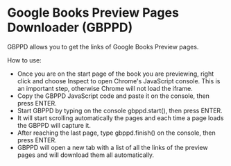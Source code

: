 # Google Books Preview Pages Downloader (GBPPD)

GBPPD allows you to get the links of Google Books Preview pages.

How to use:

- Once you are on the start page of the book you are previewing, right click and choose Inspect to open Chrome's JavaScript console. This is an important step, otherwise Chrome will not load the iframe.
- Copy the GBPPD JavaScript code and paste it on the console, then press ENTER.
- Start GBPPD by typing on the console gbppd.start(), then press ENTER.
- It will start scrolling automatically the pages and each time a page loads the GBPPD will capture it.
- After reaching the last page, type gbppd.finish() on the console, then press ENTER.
- GBPPD will open a new tab with a list of all the links of the preview pages and will download them all automatically.
